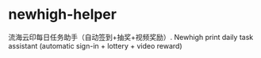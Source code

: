 # newhigh-helper
流海云印每日任务助手（自动签到+抽奖+视频奖励）. Newhigh print daily task assistant (automatic sign-in + lottery + video reward)
